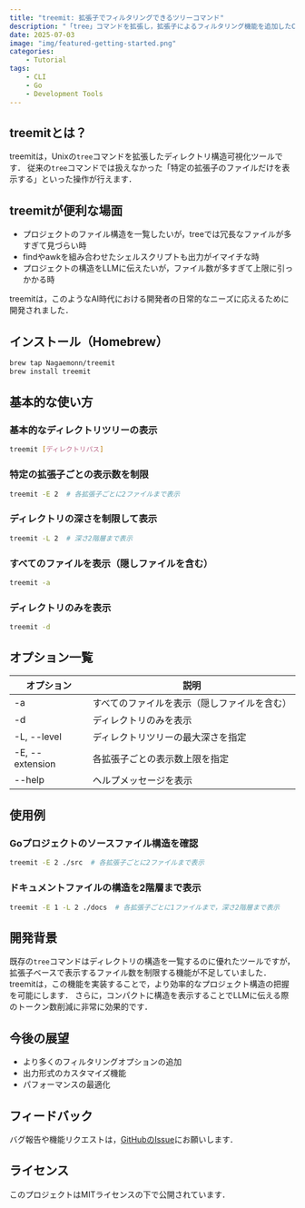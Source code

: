 ```yaml
---
title: "treemit: 拡張子でフィルタリングできるツリーコマンド"
description: "「tree」コマンドを拡張し，拡張子によるフィルタリング機能を追加したCLIツール"
date: 2025-07-03
image: "img/featured-getting-started.png"
categories:
    - Tutorial
tags:
    - CLI
    - Go
    - Development Tools
---
```


## treemitとは？

treemitは，Unixの`tree`コマンドを拡張したディレクトリ構造可視化ツールです．
従来の`tree`コマンドでは扱えなかった「特定の拡張子のファイルだけを表示する」といった操作が行えます．

## treemitが便利な場面
- プロジェクトのファイル構造を一覧したいが，treeでは冗長なファイルが多すぎて見づらい時
- findやawkを組み合わせたシェルスクリプトも出力がイマイチな時
- プロジェクトの構造をLLMに伝えたいが，ファイル数が多すぎて上限に引っかかる時

treemitは，このようなAI時代における開発者の日常的なニーズに応えるために開発されました．

## インストール（Homebrew）

```bash
brew tap Nagaemonn/treemit
brew install treemit
```

## 基本的な使い方

### 基本的なディレクトリツリーの表示

```bash
treemit [ディレクトリパス]
```

### 特定の拡張子ごとの表示数を制限

```bash
treemit -E 2  # 各拡張子ごとに2ファイルまで表示
```

### ディレクトリの深さを制限して表示

```bash
treemit -L 2  # 深さ2階層まで表示
```

### すべてのファイルを表示（隠しファイルを含む）

```bash
treemit -a
```

### ディレクトリのみを表示

```bash
treemit -d
```

## オプション一覧

| オプション | 説明 |
|------------|------|
| -a | すべてのファイルを表示（隠しファイルを含む） |
| -d | ディレクトリのみを表示 |
| -L, --level | ディレクトリツリーの最大深さを指定 |
| -E, --extension | 各拡張子ごとの表示数上限を指定 |
| --help | ヘルプメッセージを表示 |

## 使用例

### Goプロジェクトのソースファイル構造を確認

```bash
treemit -E 2 ./src  # 各拡張子ごとに2ファイルまで表示
```

### ドキュメントファイルの構造を2階層まで表示

```bash
treemit -E 1 -L 2 ./docs  # 各拡張子ごとに1ファイルまで，深さ2階層まで表示
```

## 開発背景

既存の`tree`コマンドはディレクトリの構造を一覧するのに優れたツールですが，拡張子ベースで表示するファイル数を制限する機能が不足していました．
treemitは，この機能を実装することで，より効率的なプロジェクト構造の把握を可能にします．
さらに，コンパクトに構造を表示することでLLMに伝える際のトークン数削減に非常に効果的です．

## 今後の展望

- より多くのフィルタリングオプションの追加
- 出力形式のカスタマイズ機能
- パフォーマンスの最適化

## フィードバック

バグ報告や機能リクエストは，[GitHubのIssue](https://github.com/Nagaemonn/treemit/issues)にお願いします．

## ライセンス

このプロジェクトはMITライセンスの下で公開されています． 